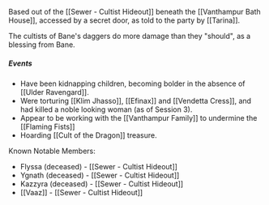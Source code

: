 
Based out of the [[Sewer - Cultist Hideout]] beneath the [[Vanthampur Bath House]], accessed by a secret door, as told to the party by [[Tarina]].

The cultists of Bane's daggers do more damage than they "should", as a blessing from Bane.
##### Events

- Have been kidnapping children, becoming bolder in the absence of [[Ulder Ravengard]]. 
- Were torturing [[Klim Jhasso]], [[Efinax]] and [[Vendetta Cress]], and had killed a noble looking woman (as of Session 3).
- Appear to be working with the [[Vanthampur Family]] to undermine the [[Flaming Fists]]
- Hoarding [[Cult of the Dragon]] treasure.

Known Notable Members:
- Flyssa (deceased) - [[Sewer - Cultist Hideout]]
- Ygnath (deceased) - [[Sewer - Cultist Hideout]]
- Kazzyra (deceased) - [[Sewer - Cultist Hideout]]
- [[Vaaz]] - [[Sewer - Cultist Hideout]]